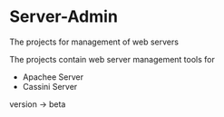 # Server-Admin
The projects for management of web servers

The projects contain web server management tools for

- Apachee Server
- Cassini Server


version -> beta

